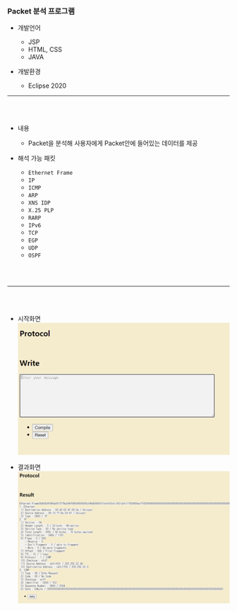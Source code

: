 ### Packet 분석 프로그램

- 개발언어
    + JSP
    + HTML, CSS
    + JAVA

- 개발환경
    + Eclipse 2020

<hr/>
<br><br>

- 내용
    + Packet을 분석해 사용자에게 Packet안에 들어있는 데이터를 제공

- 해석 가능 패킷
    + `Ethernet Frame`
    + `IP`
    + `ICMP`
    + `ARP`
    + `XNS IDP`
    + `X.25 PLP`
    + `RARP`
    + `IPv6`
    + `TCP`
    + `EGP`
    + `UDP`
    + `OSPF`

<br><br>
<hr/>
<br>
<br>

- 시작화면
![start Point](https://github.com/DongGeon0908/PacketTracer/blob/master/pic/start%20Point.png)


- 결과화면
![end Point](https://github.com/DongGeon0908/PacketTracer/blob/master/pic/end%20Point.png)